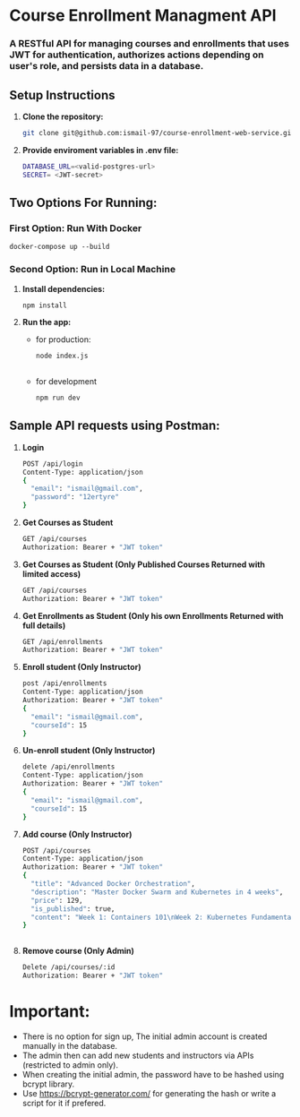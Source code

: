 # Course Enrollment Managment API
### A RESTful API for managing courses and enrollments that uses JWT for authentication, authorizes actions depending on user's role, and persists data in a database.

## Setup Instructions

1. **Clone the repository:**
 
   ```bash
   git clone git@github.com:ismail-97/course-enrollment-web-service.git

3. **Provide enviroment variables in .env file:**

   ```bash
   DATABASE_URL=<valid-postgres-url>
   SECRET= <JWT-secret>


## Two Options For Running:

### First Option: Run With Docker
    
    docker-compose up --build
    
### Second Option: Run in Local Machine

  1. **Install dependencies:**

     ```bash
     npm install

  3. **Run the app:**
      
      - for production:

        ```bash
        node index.js
      
      - for development

        ```bash
        npm run dev


## Sample API requests using Postman:

  1. **Login**

     ```bash
     POST /api/login
     Content-Type: application/json
     {
       "email": "ismail@gmail.com",
       "password": "12ertyre"
     }
     
  2. **Get Courses as Student**

     ```bash
     GET /api/courses
     Authorization: Bearer + "JWT token"

  3. **Get Courses as Student (Only Published Courses Returned with limited access)**

     ```bash
     GET /api/courses
     Authorization: Bearer + "JWT token"

  4. **Get Enrollments as Student (Only his own Enrollments Returned with full details)**

     ```bash
     GET /api/enrollments
     Authorization: Bearer + "JWT token"

  5. **Enroll student (Only Instructor)**

     ```bash
     post /api/enrollments
     Content-Type: application/json
     Authorization: Bearer + "JWT token"
     {
       "email": "ismail@gmail.com",
       "courseId": 15
     }

  6. **Un-enroll student (Only Instructor)**

     ```bash
     delete /api/enrollments
     Content-Type: application/json
     Authorization: Bearer + "JWT token"
     {
       "email": "ismail@gmail.com",
       "courseId": 15
     }
     
  7. **Add course (Only Instructor)**

     ```bash
     POST /api/courses
     Content-Type: application/json
     Authorization: Bearer + "JWT token"
     {
       "title": "Advanced Docker Orchestration",
       "description": "Master Docker Swarm and Kubernetes in 4 weeks",
       "price": 129,
       "is_published": true,
       "content": "Week 1: Containers 101\nWeek 2: Kubernetes Fundamentals\n..."
     }
  
  8. **Remove course (Only Admin)**

     ```bash
     Delete /api/courses/:id
     Authorization: Bearer + "JWT token"

# Important:
- There is no option for sign up, The initial admin account is created manually in the database.
- The admin then can add new students and instructors via APIs (restricted to admin only).
- When creating the initial admin, the password have to be hashed using bcrypt library.
- Use https://bcrypt-generator.com/ for generating the hash or write a script for it if prefered.
    


